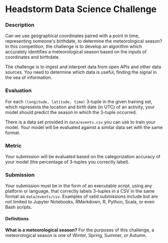 # Headstorm Data Science Challenge

### Description

Can we use geographical coordinates paired with a point in time, representing someone's birthdate, to
determine the meteorological season? In this competition, the challenge is to develop an algorithm
which accurately identifies a meteorological season based on the inputs of coordinates and birthdate.

The challenge is to ingest and interpret data from open APIs and other data sources. You need to determine
which data is useful, finding the signal in the sea of information.

### Evaluation
For each `(longitude, latitude, time)` 3-tuple in the given training set, which represents the location
and birth date (in UTC) of an activity, your model should predict the season in which the 3-tuple occurred.

There is a data set provided in `data/events.csv` you can use to train your model.  Your model
will be evaluated against a similar data set with the same format.

### Metric
Your submission will be evaluated based on the categorization accuracy of your model 
(the percentage of 3-tuples you correctly label).

### Submission
Your submission must be in the form of an executable script, using any platform or language, that correctly
labels 3-tuples in a CSV in the same format as `data/events/csv`.  Examples of valid submissions
include but are not limited to Jupyter Notebooks, RMarkdown, R, Python, Scala, or even Bash scripts.

#### Definitions
   <strong>What is a meteorological season?</strong>
    For the purposes of this challenge, a meteorological season is one of Winter, Spring, Summer, or Autumn.

